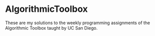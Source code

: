 # AlgorithmicToolbox
These are my solutions to the weekly programming assignments of the Algorithmic Toolbox taught by UC San Diego.
